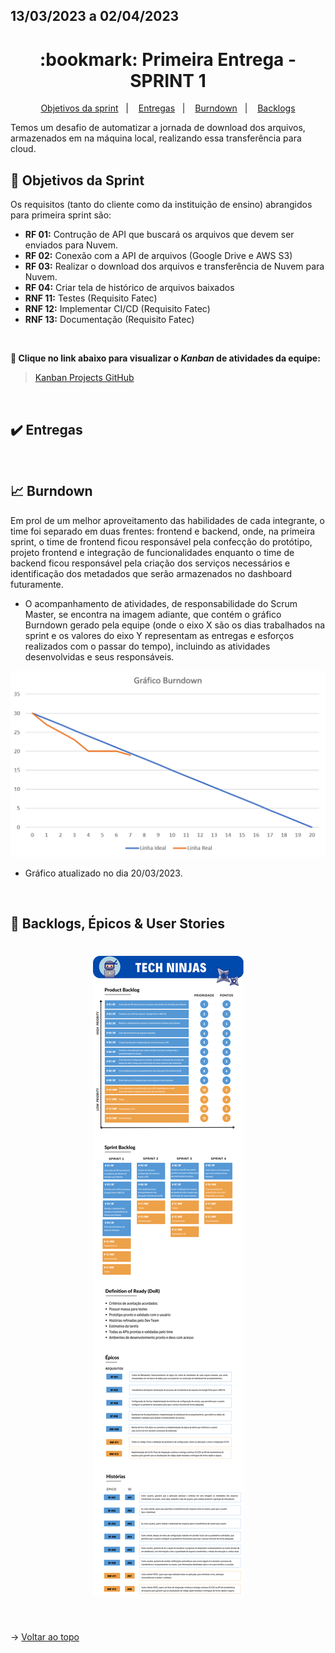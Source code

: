 ## 13/03/2023 a 02/04/2023

<span id="topo">

<h1 align="center">:bookmark: Primeira Entrega - SPRINT 1</h1>

<p align="center">
    <a href="#objetivos">Objetivos da sprint</a> &nbsp |&nbsp &nbsp
    <a href="#entregas">Entregas</a> &nbsp |&nbsp &nbsp
    <a href="#burndown">Burndown</a> &nbsp |&nbsp &nbsp
    <a href="#backlogs">Backlogs</a>
</p>

Temos um desafio de automatizar a jornada de download dos arquivos, armazenados em na máquina local, realizando essa transferência para cloud.

<span id="objetivos">
    
## :dart: Objetivos da Sprint
Os requisitos (tanto do cliente como da instituição de ensino) abrangidos para primeira sprint são:
- **RF 01:** Contrução de API que buscará os arquivos que devem ser enviados para Nuvem.
- **RF 02:** Conexão com a API de arquivos (Google Drive e AWS S3)
- **RF 03:** Realizar o download dos arquivos e transferência de Nuvem para Nuvem.
- **RF 04:** Criar tela de histórico de arquivos baixados
- **RNF 11:** Testes (Requisito Fatec)
- **RNF 12:** Implementar CI/CD (Requisito Fatec)
- **RNF 13:** Documentação (Requisito Fatec)
    
<br>
 
**:link: Clique no link abaixo para visualizar o *Kanban* de atividades da equipe:** 
> [Kanban Projects GitHub](https://github.com/orgs/TechNinjass/projects/2)
  
<br>
    
<span id="entregas">
  
## :heavy_check_mark: Entregas
  
<br>
    
<span id="burndown">
    
## :chart_with_upwards_trend: Burndown

Em prol de um melhor aproveitamento das habilidades de cada integrante, o time foi separado em duas frentes: frontend e backend, onde, na primeira sprint, o time de frontend ficou responsável pela confecção do protótipo, projeto frontend e integração de funcionalidades enquanto o time de backend ficou responsável pela criação dos serviços necessários e identificação dos metadados que serão armazenados no dashboard futuramente.

- O acompanhamento de atividades, de responsabilidade do Scrum Master, se encontra na imagem adiante, que contém o gráfico Burndown gerado pela equipe (onde o eixo X são os dias trabalhados na sprint e os valores do eixo Y representam as entregas e esforços realizados com o passar do tempo), incluindo as atividades desenvolvidas e seus responsáveis.
    
<div align="center">
    
![Burndown Chart](https://github.com/TechNinjass/midall-parent/blob/main/docs/Images/burndown_sprint1_dia20_03_2023.png)
</div>

- Gráfico atualizado no dia 20/03/2023. 
  
<br>
  
<span id="backlogs">

## :dart: Backlogs, Épicos & User Stories

<h1 align="center"> <img src = "https://github.com/TechNinjass/midall-parent/blob/main/docs/Images/Backlogs-2.png" /></h1>

<br>
  
→ [Voltar ao topo](#topo)
